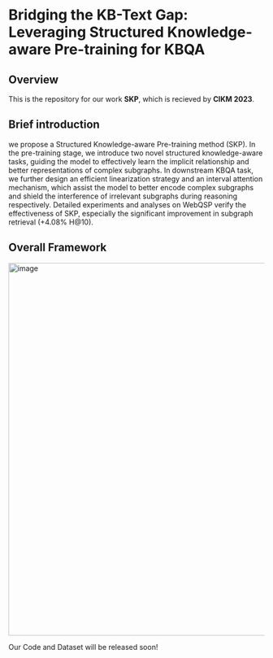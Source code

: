 # Bridging the KB-Text Gap: Leveraging Structured Knowledge-aware Pre-training for KBQA


## Overview
This is the repository for our work **SKP**, which is recieved by **CIKM 2023**.

## Brief introduction
we propose a Structured Knowledge-aware Pre-training method (SKP). In the pre-training stage, we introduce two novel structured knowledge-aware tasks, guiding the model to effectively learn the implicit relationship and better representations of complex subgraphs. 
In downstream KBQA task, we further design an efficient linearization strategy and an interval attention mechanism, which assist the model to better encode complex subgraphs and shield the interference of irrelevant subgraphs during reasoning respectively.
Detailed experiments and analyses on WebQSP verify the effectiveness of SKP, especially the significant improvement in subgraph retrieval (+4.08% H@10).

## Overall Framework
<img width="733" alt="image" src="https://github.com/dongguanting/Structured-Knowledge-aware-Pretraining-for-KBQA/assets/60767110/c63e55fb-0cee-474c-8dbf-392498ad24e6">


Our Code and Dataset will be released soon!
